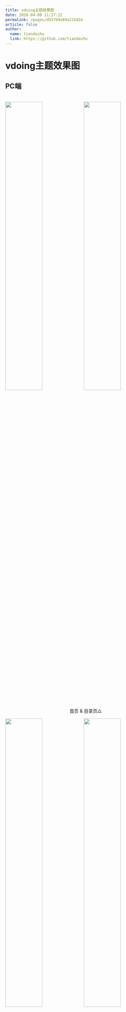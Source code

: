 ```yaml
---
title: vdoing主题效果图
date: 2020-04-08 11:27:22
permalink: /pages/d557b9a89a215d2e
article: false
author: 
  name: tiandashu
  link: https://github.com/tiandashu
---
```


# vdoing主题效果图

## PC端

<br/>
<img src="https://cdn.jsdelivr.net/gh/tiandashu/image_store/blog/20200408125410.png" style="width:48%;"/>
<img src="https://cdn.jsdelivr.net/gh/tiandashu/image_store/blog/20200408120138.png"  style="width:48%;" />
<p align="center">首页 & 目录页△</p>
<img src="https://cdn.jsdelivr.net/gh/tiandashu/image_store/blog/20200408120144.png"  style="width:48%;" />
<img src="https://cdn.jsdelivr.net/gh/tiandashu/image_store/blog/20200408120145.png"  style="width:48%;" />
<p align="center">文章详情页 & 时间轴页△</p>

## 首页个性化大图

<br/>
<img src="https://cdn.jsdelivr.net/gh/tiandashu/image_store/blog/20200408125412.png" />
<p align="center">首页个性化大图△</p>

## 深色模式和阅读模式

<br/>
<img src="https://cdn.jsdelivr.net/gh/tiandashu/image_store/blog/20200408125408.png"  style="width:48%;" />
<img src="https://cdn.jsdelivr.net/gh/tiandashu/image_store/blog/20200408120139.png"  style="width:48%;" />
<p align="center">深色模式△</p>
<img src="https://cdn.jsdelivr.net/gh/tiandashu/image_store/blog/20200408125409.png"  style="width:48%;" />
<img src="https://cdn.jsdelivr.net/gh/tiandashu/image_store/blog/20200408120143.png"  style="width:48%;" />
<p align="center">阅读模式△</p>

## 移动端

<br/>
<img src="https://cdn.jsdelivr.net/gh/tiandashu/image_store/blog/20200408120606.png" style="width:24%;" />
<img src="https://cdn.jsdelivr.net/gh/tiandashu/image_store/blog/20200408120147.png" style="width:24%;" />
<img src="https://cdn.jsdelivr.net/gh/tiandashu/image_store/blog/20200408120148.png" style="width:24%;" />
<img src="https://cdn.jsdelivr.net/gh/tiandashu/image_store/blog/20200408130831.png" style="width:24%;" />
<p align="center">移动端效果△</p>

<style scoped>
    /* .content__default img{border: 1px solid #ccc;} */
</style>

